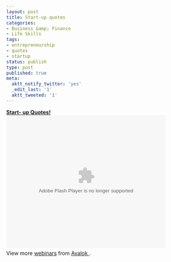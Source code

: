 ```yaml
---
layout: post
title: Start-up quotes
categories:
- Business &amp; Finance
- Life Skills
tags:
- entrepreneurship
- quotes
- startup
status: publish
type: post
published: true
meta:
  aktt_notify_twitter: 'yes'
  _edit_last: '1'
  aktt_tweeted: '1'
---
```

<div id="__ss_5023166" style="width: 425px;"><strong><a title="Start- up Quotes!" href="http://www.slideshare.net/avalokarts/start-up-quotes">Start- up Quotes!</a></strong><object id="__sse5023166" classid="clsid:d27cdb6e-ae6d-11cf-96b8-444553540000" width="425" height="355" codebase="http://download.macromedia.com/pub/shockwave/cabs/flash/swflash.cab#version=6,0,40,0"><param name="allowFullScreen" value="true" /><param name="allowScriptAccess" value="always" /><param name="src" value="http://static.slidesharecdn.com/swf/ssplayer2.swf?doc=startupquotes-100820225108-phpapp01&amp;stripped_title=start-up-quotes" /><param name="name" value="__sse5023166" /><param name="allowfullscreen" value="true" /><embed id="__sse5023166" type="application/x-shockwave-flash" width="425" height="355" src="http://static.slidesharecdn.com/swf/ssplayer2.swf?doc=startupquotes-100820225108-phpapp01&amp;stripped_title=start-up-quotes" name="__sse5023166" allowscriptaccess="always" allowfullscreen="true"></embed></object>
<div style="padding: 5px 0 12px;">View more <a href="http://www.slideshare.net/">webinars</a> from <a href="http://www.slideshare.net/avalokarts">Avalok </a>.</div>
</div>

